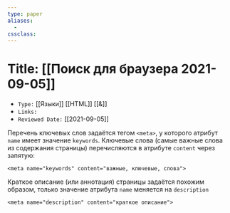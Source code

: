 ```yaml
---
type: paper
aliases:
  - 
cssclass: 
---
```




# Title: **[[Поиск для браузера 2021-09-05]]**
- `Type:` [[Языки]] [[HTML]] [[&]]
- `Links:`
- `Reviewed Date:` [[2021-09-05]]


Перечень ключевых слов задаётся тегом `<meta>`, у которого атрибут `name` имеет значение `keywords`. Ключевые слова (самые важные слова из содержания страницы) перечисляются в атрибуте `content` через запятую:


```
<meta name="keywords" content="важные, ключевые, слова">
```


Краткое описание (или аннотация) страницы задаётся похожим образом, только значение атрибута `name` меняется на `description`


```
<meta name="description" content="краткое описание">
```